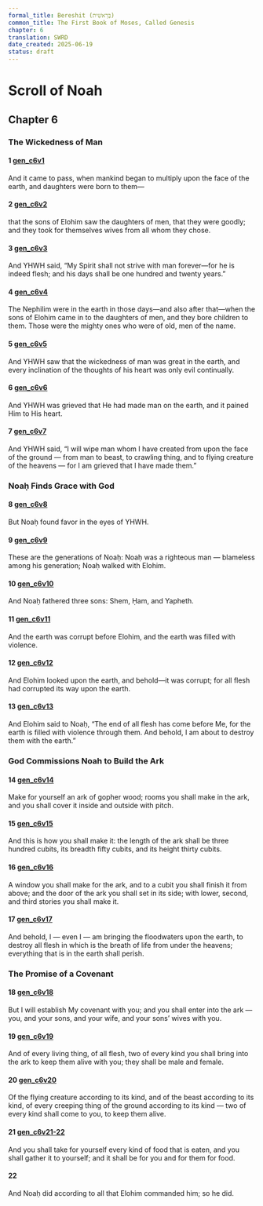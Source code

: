 ```yaml
---
formal_title: Bereshit (בְּרֵאשִׁית)
common_title: The First Book of Moses, Called Genesis
chapter: 6
translation: SWRD
date_created: 2025-06-19
status: draft
---
```

# Scroll of Noah
## Chapter 6
### The Wickedness of Man
#### 1  [gen\_c6v1](<../../notes/genesis/chapter 6/gen_c6v1.md>)
And it came to pass, when mankind began to multiply upon the face of the earth, and daughters were born to them—
#### 2  [gen\_c6v2](<../../notes/genesis/chapter 6/gen_c6v2.md>)
that the sons of Elohim saw the daughters of men, that they were goodly; and they took for themselves wives from all whom they chose.
#### 3  [gen\_c6v3](<../../notes/genesis/chapter 6/gen_c6v3.md>)
And YHWH said, “My Spirit shall not strive with man forever—for he is indeed flesh; and his days shall be one hundred and twenty years.”
#### 4  [gen\_c6v4](<../../notes/genesis/chapter 6/gen_c6v4.md>)
The Nephilim were in the earth in those days—and also after that—when the sons of Elohim came in to the daughters of men, and they bore children to them. Those were the mighty ones who were of old, men of the name.
####  5  [gen\_c6v5](<../../notes/genesis/chapter 6/gen_c6v5.md>)
And YHWH saw that the wickedness of man was great in the earth, and every inclination of the thoughts of his heart was only evil continually.
#### 6  [gen\_c6v6](<../../notes/genesis/chapter 6/gen_c6v6.md>)
And YHWH was grieved that He had made man on the earth, and it pained Him to His heart.
#### 7  [gen\_c6v7](<../../notes/genesis/chapter 6/gen_c6v7.md>)
And YHWH said, “I will wipe man whom I have created from upon the face of the ground — from man to beast, to crawling thing, and to flying creature of the heavens — for I am grieved that I have made them.”
### Noaḥ Finds Grace with God
#### 8  [gen\_c6v8](<../../notes/genesis/chapter 6/gen_c6v8.md>)
But Noaḥ found favor in the eyes of YHWH.
#### 9  [gen\_c6v9](<../../notes/genesis/chapter 6/gen_c6v9.md>)
These are the generations of Noaḥ: Noaḥ was a righteous man — blameless among his generation; Noaḥ walked with Elohim.
#### 10  [gen\_c6v10](<../../notes/genesis/chapter 6/gen_c6v10.md>)
And Noaḥ fathered three sons: Shem, Ḥam, and Yapheth.
#### 11  [gen\_c6v11](<../../notes/genesis/chapter 6/gen_c6v11.md>)
And the earth was corrupt before Elohim, and the earth was filled with violence.
#### 12  [gen\_c6v12](<../../notes/genesis/chapter 6/gen_c6v12.md>)
And Elohim looked upon the earth, and behold—it was corrupt; for all flesh had corrupted its way upon the earth.
#### 13  [gen\_c6v13](<../../notes/genesis/chapter 6/gen_c6v13.md>)
And Elohim said to Noaḥ, “The end of all flesh has come before Me, for the earth is filled with violence through them. And behold, I am about to destroy them with the earth.”
### God Commissions Noah to Build the Ark
#### 14  [gen\_c6v14](<../../notes/genesis/chapter 6/gen_c6v14.md>)
Make for yourself an ark of gopher wood; rooms you shall make in the ark, and you shall cover it inside and outside with pitch.
#### 15  [gen\_c6v15](<../../notes/genesis/chapter 6/gen_c6v15.md>)
And this is how you shall make it: the length of the ark shall be three hundred cubits, its breadth fifty cubits, and its height thirty cubits.
#### 16  [gen\_c6v16](<../../notes/genesis/chapter 6/gen_c6v16.md>)
A window you shall make for the ark, and to a cubit you shall finish it from above; and the door of the ark you shall set in its side; with lower, second, and third stories you shall make it.
#### 17  [gen\_c6v17](<../../notes/genesis/chapter 6/gen_c6v17.md>)
And behold, I — even I — am bringing the floodwaters upon the earth, to destroy all flesh in which is the breath of life from under the heavens; everything that is in the earth shall perish.
### The Promise of a Covenant
#### 18  [gen\_c6v18](<../../notes/genesis/chapter 6/gen_c6v18.md>)
But I will establish My covenant with you; and you shall enter into the ark — you, and your sons, and your wife, and your sons’ wives with you.
#### 19  [gen\_c6v19](<../../notes/genesis/chapter 6/gen_c6v19.md>)
And of every living thing, of all flesh, two of every kind you shall bring into the ark to keep them alive with you; they shall be male and female.
#### 20  [gen\_c6v20](<../../notes/genesis/chapter 6/gen_c6v20.md>)
Of the flying creature according to its kind, and of the beast according to its kind, of every creeping thing of the ground according to its kind — two of every kind shall come to you, to keep them alive.
#### 21  [gen\_c6v21-22](<../../notes/genesis/chapter 6/gen_c6v21-22.md>)
And you shall take for yourself every kind of food that is eaten, and you shall gather it to yourself; and it shall be for you and for them for food.
#### 22 
And Noaḥ did according to all that Elohim commanded him; so he did.